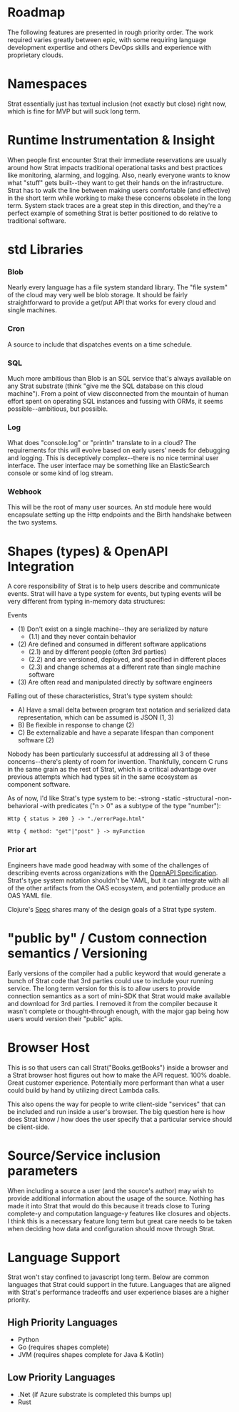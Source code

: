 # Roadmap

The following features are presented in rough priority order.  The work required varies greatly between epic, with some requiring language development expertise and others DevOps skills and experience with proprietary clouds.

# Namespaces

Strat essentially just has textual inclusion (not exactly but close) right now, which is fine for MVP but will suck long term.

# Runtime Instrumentation & Insight

When people first encounter Strat their immediate reservations are usually around how Strat impacts traditional operational tasks and best practices like monitoring, alarming, and logging.  Also, nearly everyone wants to know what "stuff" gets built--they want to get their hands on the infrastructure.  Strat has to walk the line between making users comfortable (and effective) in the short term while working to make these concerns obsolete in the long term.  System stack traces are a great step in this direction, and they're a perfect example of something Strat is better positioned to do relative to traditional software.

# std Libraries

### Blob

Nearly every language has a file system standard library.  The "file system" of the cloud may very well be blob storage.  It should be fairly straightforward to provide a get/put API that works for every cloud and single machines.

### Cron

A source to include that dispatches events on a time schedule.

### SQL

Much more ambitious than Blob is an SQL service that's always available on any Strat substrate (think "give me the SQL database on this cloud machine").  From a point of view disconnected from the mountain of human effort spent on operating SQL instances and fussing with ORMs, it seems possible--ambitious, but possible.

### Log

What does "console.log" or "println" translate to in a cloud?  The requirements for this will evolve based on early users' needs for debugging and logging.  This is deceptively complex--there is no nice terminal user interface.  The user interface may be something like an ElasticSearch console or some kind of log stream.

### Webhook

This will be the root of many user sources.  An std module here would encapsulate setting up the Http endpoints and the Birth handshake between the two systems.

# Shapes (types) & OpenAPI Integration

A core responsibility of Strat is to help users describe and communicate events.  Strat will have a type system for events, but typing events will be very different from typing in-memory data structures:

Events

  - (1) Don't exist on a single machine--they are serialized by nature
    - (1.1) and they never contain behavior
  - (2) Are defined and consumed in different software applications
    - (2.1) and by different people (often 3rd parties)
    - (2.2) and are versioned, deployed, and specified in different places
    - (2.3) and change schemas at a different rate than single machine software
  - (3) Are often read and manipulated directly by software engineers

Falling out of these characteristics, Strat's type system should:

  - A) Have a small delta between program text notation and serialized data representation, which can be assumed is JSON (1, 3)
  - B) Be flexible in response to change (2)
  - C) Be externalizable and have a separate lifespan than component software (2)

Nobody has been particularly successful at addressing all 3 of these concerns--there's plenty of room for invention.  Thankfully, concern C runs in the same grain as the rest of Strat, which is a critical advantage over previous attempts which had types sit in the same ecosystem as component software.

As of now, I'd like Strat's type system to be:
  -strong
  -static
  -structural
  -non-behavioral
  -with predicates ("n > 0" as a subtype of the type "number"):

```strat
Http { status > 200 } -> "./errorPage.html"

Http { method: "get"|"post" } -> myFunction
```

### Prior art

Engineers have made good headway with some of the challenges of describing events across organizations with the [OpenAPI Specification](https://www.openapis.org/).  Strat's type system notation shouldn't be YAML, but it can integrate with all of the other artifacts from the OAS ecosystem, and potentially produce an OAS YAML file.

Clojure's [Spec](https://clojure.org/guides/spec) shares many of the design goals of a Strat type system.

# "public by" / Custom connection semantics / Versioning

Early versions of the compiler had a public keyword that would generate a bunch of Strat code that 3rd parties could use to include your running service.  The long term version for this is to allow users to provide connection semantics as a sort of mini-SDK that Strat would make available and download for 3rd parties.  I removed it from the compiler because it wasn't complete or thought-through enough, with the major gap being how users would version their "public" apis.

# Browser Host

This is so that users can call Strat("Books.getBooks") inside a browser and a Strat browser host figures out how to make the API request.  100% doable.  Great customer experience.  Potentially more performant than what a user could build by hand by utilizing direct Lambda calls.

This also opens the way for people to write client-side "services" that can be included and run inside a user's browser.  The big question here is how does Strat know / how does the user specify that a particular service should be client-side.

# Source/Service inclusion parameters

When including a source a user (and the source's author) may wish to provide additional information about the usage of the source.  Nothing has made it into Strat that would do this because it treads close to Turing complete-y and computation language-y features like closures and objects.  I think this is a necessary feature long term but great care needs to be taken when deciding how data and configuration should move through Strat.

# Language Support

Strat won't stay confined to javascript long term.  Below are common languages that Strat could support in the future.  Languages that are aligned with Strat's performance tradeoffs and user experience biases are a higher priority.

## High Priority Languages

  - Python
  - Go (requires shapes complete)
  - JVM (requires shapes complete for Java & Kotlin)

## Low Priority Languages

  - .Net (if Azure substrate is completed this bumps up)
  - Rust
